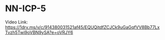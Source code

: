 # NN-ICP-5
Video Link: https://1drv.ms/v/c/914380031521af45/EQUQjtdfZCJCk9uGaGqfVV8Bb77LxTvzh5Twi9oVBN9ySA?e=oVRJY6

